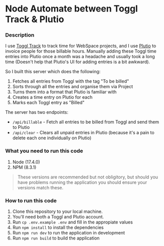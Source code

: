 # Node Automate between Toggl Track & Plutio

### Description

I use [Toggl Track](https://toggl.com/) to track time for WebSpace projects, and I use [Plutio](https://www.plutio.com/) to invoice people for those billable hours. Manually adding these Toggl time entries into Plutio once a month was a headache and usually took a long time (Doesn't help that Plutio's UI for adding entries is a bit awkward).

So I built this server which does the following:

1. Fetches all entries from Toggl with the tag "To be billed"
2. Sorts through all the entries and organise them via Project
3. Turns them into a format that Plutio is familiar with
4. Creates a time entry on Plutio for each
5. Marks each Toggl entry as "Billed"

The server has two endpoints:

- `/api/billable` - Fetch all entries to be billed from Toggl and send them to Plutio
- `/api/clear` - Clears all unpaid entries in Plutio (because it's a pain to delete each one individually on Plutio)

### What you need to run this code

1. Node (17.4.0)
2. NPM (8.3.1)

> These versions are recommended but not obligitory, but should you have problems running the application you should ensure your versions match these.

### How to run this code

1. Clone this repository to your local machine.
2. You'll need both a Toggl and Plutio account.
3. Run `cp .env.example .env` and fill in the appropiate values
4. Run `npm install` to install the dependencies
5. Run `npm run dev` to run the application in development
6. Run `npm run build` to build the application
